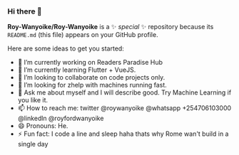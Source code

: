 ### Hi there 👋


**Roy-Wanyoike/Roy-Wanyoike** is a ✨ _special_ ✨ repository because its `README.md` (this file) appears on your GitHub profile.

Here are some ideas to get you started:

- 🔭 I’m currently working on Readers Paradise Hub
- 🌱 I’m currently learning Flutter + VueJS.
- 👯 I’m looking to collaborate on code projects only.
- 🤔 I’m looking for zhelp with machines running fast. 
- 💬 Ask me about myself and I will describe good. Try Machine Learning if you like it.
- 📫 How to reach me: twitter @roywanyoike
@whatsapp +254706103000
@linkedln @royfordwanyoike
- 😄 Pronouns: He.
- ⚡ Fun fact: I code a line and sleep haha
thats why Rome wan't build in a single day
 


